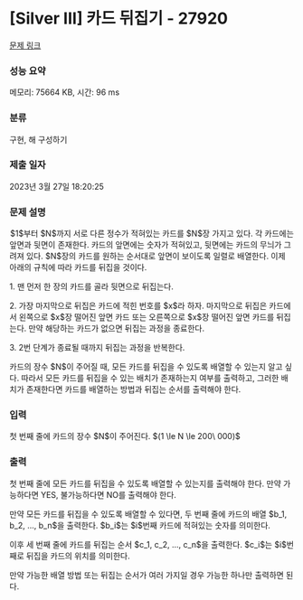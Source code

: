 # [Silver III] 카드 뒤집기 - 27920 

[문제 링크](https://www.acmicpc.net/problem/27920) 

### 성능 요약

메모리: 75664 KB, 시간: 96 ms

### 분류

구현, 해 구성하기

### 제출 일자

2023년 3월 27일 18:20:25

### 문제 설명

<p> $1$부터 $N$까지 서로 다른 정수가 적혀있는 카드를 $N$장 가지고 있다. 각 카드에는 앞면과 뒷면이 존재한다. 카드의 앞면에는 숫자가 적혀있고, 뒷면에는 카드의 무늬가 그려져 있다. $N$장의 카드를 원하는 순서대로 앞면이 보이도록 일렬로 배열한다. 이제 아래의 규칙에 따라 카드를 뒤집을 것이다.</p>

<p>1. 맨 먼저 한 장의 카드를 골라 뒷면으로 뒤집는다.</p>

<p>2. 가장 마지막으로 뒤집은 카드에 적힌 번호를 $x$라 하자. 마지막으로 뒤집은 카드에서 왼쪽으로 $x$장 떨어진 앞면 카드 또는 오른쪽으로 $x$장 떨어진 앞면 카드를 뒤집는다. 만약 해당하는 카드가 없으면 뒤집는 과정을 종료한다.</p>

<p>3. 2번 단계가 종료될 때까지 뒤집는 과정을 반복한다.</p>

<p>카드의 장수 $N$이 주어질 때, 모든 카드를 뒤집을 수 있도록 배열할 수 있는지 알고 싶다. 따라서 모든 카드를 뒤집을 수 있는 배치가 존재하는지 여부를 출력하고, 그러한 배치가 존재한다면 카드를 배열하는 방법과 뒤집는 순서를 출력해야 한다.</p>

### 입력 

 <p>첫 번째 줄에 카드의 장수 $N$이 주어진다. $(1 \le N \le 200\ 000)$ </p>

### 출력 
 <p>첫 번째 줄에 모든 카드를 뒤집을 수 있도록 배열할 수 있는지를 출력해야 한다. 만약 가능하다면 YES, 불가능하다면 NO를 출력해야 한다.</p>
 <p>만약 모든 카드를 뒤집을 수 있도록 배열할 수 있다면, 두 번째 줄에 카드의 배열 $b_1, b_2, ..., b_n$을 출력한다. $b_i$는 $i$번째 카드에 적혀있는 숫자를 의미한다.</p>
 <p>이후 세 번째 줄에 카드를 뒤집는 순서 $c_1, c_2, ..., c_n$을 출력한다. $c_i$는 $i$번째로 뒤집을 카드의 위치를 의미한다.</p>
 <p>만약 가능한 배열 방법 또는 뒤집는 순서가 여러 가지일 경우 가능한 하나만 출력하면 된다.</p>

